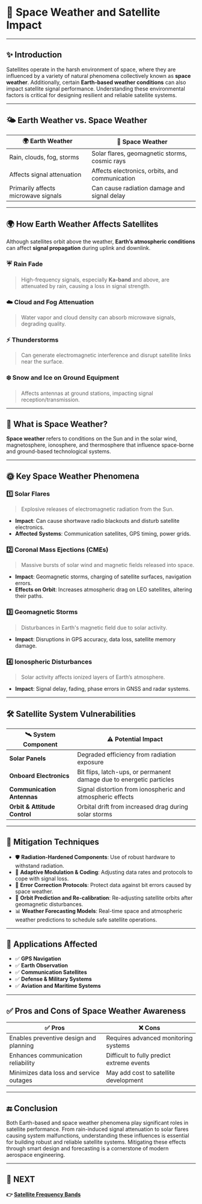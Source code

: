 # 🌌 Space Weather and Satellite Impact

---

## ✨ Introduction

Satellites operate in the harsh environment of space, where they are influenced by a variety of natural phenomena collectively known as **space weather**. Additionally, certain **Earth-based weather conditions** can also impact satellite signal performance. Understanding these environmental factors is critical for designing resilient and reliable satellite systems.

---

## 🌤️ Earth Weather vs. Space Weather

| 🌍 Earth Weather                      | 🌌 Space Weather                              |
|--------------------------------------|-----------------------------------------------|
| Rain, clouds, fog, storms            | Solar flares, geomagnetic storms, cosmic rays |
| Affects signal attenuation           | Affects electronics, orbits, and communication|
| Primarily affects microwave signals  | Can cause radiation damage and signal delay   |

---

## 🌍 How Earth Weather Affects Satellites

Although satellites orbit above the weather, **Earth’s atmospheric conditions** can affect **signal propagation** during uplink and downlink.

### ☔ Rain Fade
> High-frequency signals, especially **Ka-band** and above, are attenuated by rain, causing a loss in signal strength.

### ☁️ Cloud and Fog Attenuation
> Water vapor and cloud density can absorb microwave signals, degrading quality.

### ⚡ Thunderstorms
> Can generate electromagnetic interference and disrupt satellite links near the surface.

### ❄️ Snow and Ice on Ground Equipment
> Affects antennas at ground stations, impacting signal reception/transmission.

---

## 🌌 What is Space Weather?

**Space weather** refers to conditions on the Sun and in the solar wind, magnetosphere, ionosphere, and thermosphere that influence space-borne and ground-based technological systems.

---

## 🌞 Key Space Weather Phenomena

### 1️⃣ **Solar Flares**
> Explosive releases of electromagnetic radiation from the Sun.

- **Impact**: Can cause shortwave radio blackouts and disturb satellite electronics.
- **Affected Systems**: Communication satellites, GPS timing, power grids.

### 2️⃣ **Coronal Mass Ejections (CMEs)**
> Massive bursts of solar wind and magnetic fields released into space.

- **Impact**: Geomagnetic storms, charging of satellite surfaces, navigation errors.
- **Effects on Orbit**: Increases atmospheric drag on LEO satellites, altering their paths.

### 3️⃣ **Geomagnetic Storms**
> Disturbances in Earth's magnetic field due to solar activity.

- **Impact**: Disruptions in GPS accuracy, data loss, satellite memory damage.

### 4️⃣ **Ionospheric Disturbances**
> Solar activity affects ionized layers of Earth’s atmosphere.

- **Impact**: Signal delay, fading, phase errors in GNSS and radar systems.

---

## 🛠️ Satellite System Vulnerabilities

| 🛰️ System Component     | ⚠️ Potential Impact                                     |
|--------------------------|--------------------------------------------------------|
| **Solar Panels**         | Degraded efficiency from radiation exposure             |
| **Onboard Electronics**  | Bit flips, latch-ups, or permanent damage due to energetic particles |
| **Communication Antennas**| Signal distortion from ionospheric and atmospheric effects |
| **Orbit & Attitude Control**| Orbital drift from increased drag during solar storms |

---

## 🧠 Mitigation Techniques

- 🛡️ **Radiation-Hardened Components**: Use of robust hardware to withstand radiation.
- 📡 **Adaptive Modulation & Coding**: Adjusting data rates and protocols to cope with signal loss.
- 📍 **Error Correction Protocols**: Protect data against bit errors caused by space weather.
- 🔄 **Orbit Prediction and Re-calibration**: Re-adjusting satellite orbits after geomagnetic disturbances.
- 📊 **Weather Forecasting Models**: Real-time space and atmospheric weather predictions to schedule safe satellite operations.

---

## 📌 Applications Affected

- ✅ **GPS Navigation**
- ✅ **Earth Observation**
- ✅ **Communication Satellites**
- ✅ **Defense & Military Systems**
- ✅ **Aviation and Maritime Systems**

---

## ✅ Pros and Cons of Space Weather Awareness

| ✅ Pros                                  | ❌ Cons                                |
|-----------------------------------------|----------------------------------------|
| Enables preventive design and planning  | Requires advanced monitoring systems   |
| Enhances communication reliability      | Difficult to fully predict extreme events |
| Minimizes data loss and service outages | May add cost to satellite development  |

---

## 🔚 Conclusion

Both Earth-based and space weather phenomena play significant roles in satellite performance. From rain-induced signal attenuation to solar flares causing system malfunctions, understanding these influences is essential for building robust and reliable satellite systems. Mitigating these effects through smart design and forecasting is a cornerstone of modern aerospace engineering.

---

## 🔹 NEXT  
**👉 [Satellite Frequency Bands](../Frequency_Bands)**
